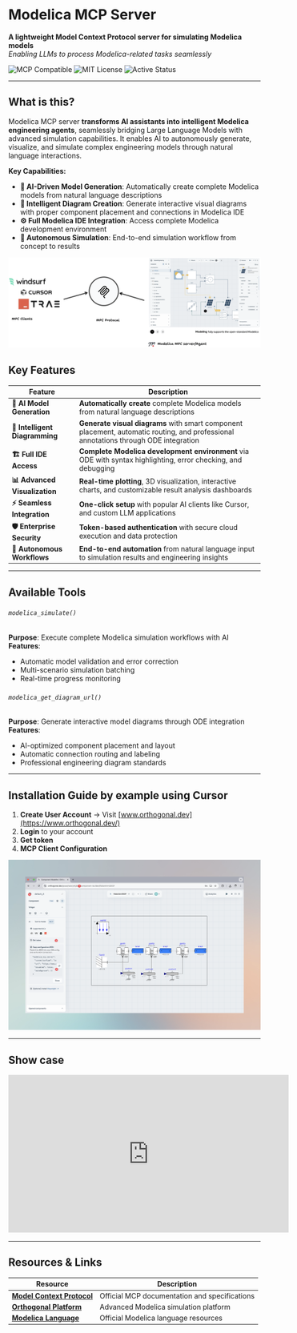
# Modelica MCP Server

**A lightweight Model Context Protocol server for simulating Modelica models**  
_Enabling LLMs to process Modelica-related tasks seamlessly_

![MCP Compatible](https://img.shields.io/badge/MCP-Compatible-6366f1?style=for-the-badge) ![MIT License](https://img.shields.io/badge/License-MIT-22c55e?style=for-the-badge) ![Active Status](https://img.shields.io/badge/Status-Active-22c55e?style=for-the-badge)

---

## What is this?

Modelica MCP server **transforms AI assistants into intelligent Modelica engineering agents**, seamlessly bridging Large Language Models with advanced simulation capabilities. It enables AI to autonomously generate, visualize, and simulate complex engineering models through natural language interactions.

**Key Capabilities:**

- **🤖 AI-Driven Model Generation**: Automatically create complete Modelica models from natural language descriptions
- **🎨 Intelligent Diagram Creation**: Generate interactive visual diagrams with proper component placement and connections in Modelica IDE
- **⚙️ Full Modelica IDE Integration**: Access complete Modelica development environment
- **🔄 Autonomous Simulation**: End-to-end simulation workflow from concept to results
  
![Overview](2.png)

## Key Features

| Feature                        | Description                                                                                                                          |
| ------------------------------ | ------------------------------------------------------------------------------------------------------------------------------------ |
| **🤖 AI Model Generation**     | **Automatically create** complete Modelica models from natural language descriptions                                                 |
| **🎨 Intelligent Diagramming** | **Generate visual diagrams** with smart component placement, automatic routing, and professional annotations through ODE integration |
| **🏗️ Full IDE Access**        | **Complete Modelica development environment** via ODE with syntax highlighting, error checking, and debugging                        |
| **📊 Advanced Visualization**  | **Real-time plotting**, 3D visualization, interactive charts, and customizable result analysis dashboards                            |
| **⚡ Seamless Integration**     | **One-click setup** with popular AI clients like Cursor, and custom LLM applications                                                 |
| **🛡️ Enterprise Security**    | **Token-based authentication** with secure cloud execution and data protection                                                       |
| **🔄 Autonomous Workflows**    | **End-to-end automation** from natural language input to simulation results and engineering insights                                 |

---

## Available Tools

###### `modelica_simulate()`

**Purpose**: Execute complete Modelica simulation workflows with AI  
**Features**:
- Automatic model validation and error correction
- Multi-scenario simulation batching
- Real-time progress monitoring 
###### `modelica_get_diagram_url()`

**Purpose**: Generate interactive model diagrams through ODE integration  
**Features**:
- AI-optimized component placement and layout
- Automatic connection routing and labeling
- Professional engineering diagram standards

---

## Installation Guide by example using Cursor

1. **Create User Account** → Visit [www.orthogonal.dev](https://www.orthogonal.dev/)
2. **Login** to your account
3. **Get token**
4. **MCP Client Configuration**

![Installation Screenshot](1.png)

---
## Show case
<iframe width="560" height="315" src="https://www.youtube.com/embed/u_mmqRKLtXY" frameborder="0" allow="accelerometer; autoplay; clipboard-write; encrypted-media; gyroscope; picture-in-picture" allowfullscreen></iframe>

---
## Resources & Links

|Resource|Description|
|---|---|
|**[Model Context Protocol](https://modelcontextprotocol.io/)**|Official MCP documentation and specifications|
|**[Orthogonal Platform](https://www.orthogonal.dev/)**|Advanced Modelica simulation platform|
|**[Modelica Language](https://modelica.org/)**|Official Modelica language resources|

